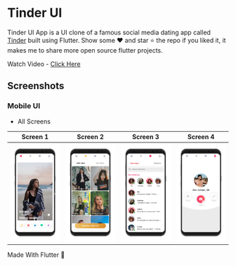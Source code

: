 # Tinder UI

Tinder UI  App is a UI clone of a famous social media dating app called 
[Tinder](https://play.google.com/store/apps/details?id=com.tinder&hl=en_IN&gl=US)
built using Flutter. Show some ❤️ and star ⭐ the repo if you liked it, 
it makes me to share more open source flutter projects.
    
Watch Video - [Click Here]('https://youtu.be/AESsSrbCRAU')  

## Screenshots

### Mobile UI

- All Screens 

Screen 1               |  Screen 2  | Screen 3                            |  Screen 4 
:-------------------------:|:-------------------------:|:-------------------------:|:-------------------------:
![](images/screen_1.png)|![](images/screen_2.png)|![](images/screen_3.png)|![](images/screen_4.png)






<p align="justify">
  Made With Flutter 💙
</p>

